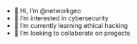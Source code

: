 - 👋 Hi, I’m @networkgeo
- 👀 I’m interested in cybersecurity
- 🌱 I’m currently learning ethical hacking
- 💞️ I’m looking to collaborate on progects

<!---
networkgeo/networkgeo is a ✨ special ✨ repository because its `README.md` (this file) appears on your GitHub profile.
You can click the Preview link to take a look at your changes.
--->
